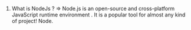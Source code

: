 1. What is NodeJs ?
=> Node.js is an open-source and cross-platform JavaScript runtime environment . It is a popular tool for almost any kind of project! Node.